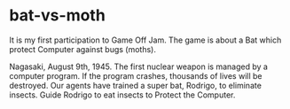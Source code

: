 # bat-vs-moth
It is my first participation to Game Off Jam. The game is about a Bat which protect Computer against bugs (moths). 

Nagasaki, August 9th, 1945. The first nuclear weapon is managed by a computer program. If the program crashes, thousands of lives will be destroyed. Our agents have trained a super bat, Rodrigo, to eliminate insects. Guide Rodrigo to eat insects to Protect the Computer. 